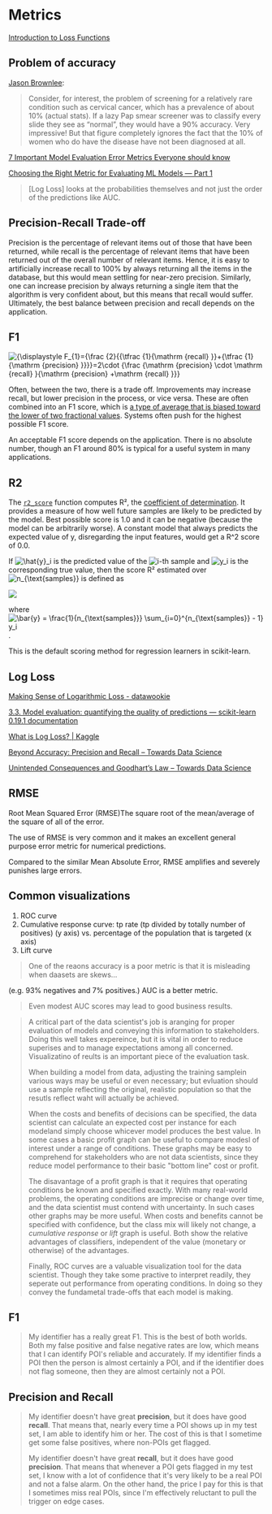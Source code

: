 # Metrics

[Introduction to Loss Functions](https://blog.algorithmia.com/introduction-to-loss-functions/)



## Problem of accuracy

[Jason Brownlee](https://machinelearningmastery.com/assessing-comparing-classifier-performance-roc-curves-2/):

> Consider, for interest, the problem of screening for a relatively rare condition such as cervical cancer, which has a prevalence of about 10% \(actual stats\). If a lazy Pap smear screener was to classify every slide they see as “normal”, they would have a 90% accuracy. Very impressive! But that figure completely ignores the fact that the 10% of women who do have the disease have not been diagnosed at all.

[7 Important Model Evaluation Error Metrics Everyone should know](https://www.analyticsvidhya.com/blog/2016/02/7-important-model-evaluation-error-metrics/)

[Choosing the Right Metric for Evaluating ML Models — Part 1](https://towardsdatascience.com/choosing-the-right-metric-for-machine-learning-models-part-1-a99d7d7414e4)

> \[Log Loss\] looks at the probabilities themselves and not just the order of the predictions like AUC.



## Precision-Recall Trade-off

Precision is the percentage of relevant items out of those that have been returned, while recall is the percentage of relevant items that have been returned out of the overall number of relevant items. Hence, it is easy to artificially increase recall to 100% by always returning all the items in the database, but this would mean settling for near-zero precision. Similarly, one can increase precision by always returning a single item that the algorithm is very confident about, but this means that recall would suffer. Ultimately, the best balance between precision and recall depends on the application.

## F1

![{\displaystyle F\_{1}={\frac {2}{{\tfrac {1}{\mathrm {recall} }}+{\tfrac {1}{\mathrm {precision} }}}}=2\cdot {\frac {\mathrm {precision} \cdot \mathrm {recall} }{\mathrm {precision} +\mathrm {recall} }}}](https://wikimedia.org/api/rest_v1/media/math/render/svg/5663ca95d471868169c4e4ea57c936f1b6f4a588)

Often, between the two, there is a trade off. Improvements may increase recall, but lower precision in the process, or vice versa. These are often combined into an F1 score, which is [a type of average that is biased toward the lower of two fractional values](https://en.wikipedia.org/wiki/F1_score). Systems often push for the highest possible F1 score.

An acceptable F1 score depends on the application. There is no absolute number, though an F1 around 80% is typical for a useful system in many applications.

## R2

The [`r2_score`](http://scikit-learn.org/stable/modules/generated/sklearn.metrics.r2_score.html#sklearn.metrics.r2_score) function computes R², the [coefficient of determination](https://en.wikipedia.org/wiki/Coefficient_of_determination). It provides a measure of how well future samples are likely to be predicted by the model. Best possible score is 1.0 and it can be negative \(because the model can be arbitrarily worse\). A constant model that always predicts the expected value of y, disregarding the input features, would get a R^2 score of 0.0.

If ![\hat{y}\_i](http://scikit-learn.org/stable/_images/math/112652306646f689de7cf20153b2d70601aec3e1.png) is the predicted value of the ![i](http://scikit-learn.org/stable/_images/math/df0deb143e5ac127f00bd248ee8001ecae572adc.png)-th sample and ![y\_i](http://scikit-learn.org/stable/_images/math/07f6018e00c747406442bb3912e0209766fc9090.png) is the corresponding true value, then the score R² estimated over ![n\_{\text{samples}}](http://scikit-learn.org/stable/_images/math/d733c4bbf4bf946394a40154c6a82f0f936b6e58.png) is defined as 

![](http://scikit-learn.org/stable/_images/math/bdab7d608c772b3e382e2822a73ef557c80fbca2.png)

where ![\bar{y} =  \frac{1}{n\_{\text{samples}}} \sum\_{i=0}^{n\_{\text{samples}} - 1} y\_i](http://scikit-learn.org/stable/_images/math/4b4e8ee0c1363ed7f781ed3a12073cfd169e3f79.png).

This is the default scoring method for regression learners in scikit-learn.



## Log Loss

[Making Sense of Logarithmic Loss - datawookie](https://datawookie.netlify.com/blog/2015/12/making-sense-of-logarithmic-loss/)

[3.3. Model evaluation: quantifying the quality of predictions — scikit-learn 0.19.1 documentation](http://scikit-learn.org/stable/modules/model_evaluation.html#log-loss)

[What is Log Loss? \| Kaggle](https://www.kaggle.com/dansbecker/what-is-log-loss/notebook)



[Beyond Accuracy: Precision and Recall – Towards Data Science](https://towardsdatascience.com/beyond-accuracy-precision-and-recall-3da06bea9f6c)

[Unintended Consequences and Goodhart’s Law – Towards Data Science](https://towardsdatascience.com/unintended-consequences-and-goodharts-law-68d60a94705c)

## RMSE

Root Mean Squared Error \(RMSE\)The square root of the mean/average of the square of all of the error.

The use of RMSE is very common and it makes an excellent general purpose error metric for numerical predictions.

Compared to the similar Mean Absolute Error, RMSE amplifies and severely punishes large errors.



## Common visualizations

1. ROC curve
2. Cumulative response curve: tp rate \(tp divided by totally number of positives\) \(y axis\) vs. percentage of the population that is targeted \(x axis\)
3. Lift curve

> One of the reaons accuracy is a poor metric is that it is misleading when daasets are skews…

\(e.g. 93% negatives and 7% positives.\) AUC is a better metric.

> Even modest AUC scores may lead to good business results.

> A critical part of the data scientist's job is aranging for proper evaluation of models and conveying this information to stakeholders. Doing this well takes expereince, but it is vital in order to reduce superises and to manage expectations among all concerned. Visualizatino of reults is an important piece of the evaluation task.
>
> When building a model from data, adjusting the training samplein various ways may be useful or even necessary; but evluation should use a sample reflecting the original, realistic population so that the resutls reflect waht will actually be achieved.
>
> When the costs and benefits of decisions can be specified, the data scientist can calculate an expected cost per instance for each modeland simply choose whicever model produces the best value. In some cases a basic profit graph can be useful to compare modesl of interest under a range of conditions. These graphs may be easy to comprehend for stakeholders who are not data scientists, since they reduce model performance to their basic "bottom line" cost or profit.
>
> The disavantage of a profit graph is that it requires that operating conditions be known and specified exactly. With many real-world problems, the operating conditions are imprecise or change over time, and the data scientist must contend with uncertainty. In such cases other graphs may be more useful. When costs and benefits cannot be specified with confidence, but the class mix will likely not change, a _cumulative response_ or _lift_ graph is useful. Both show the relative advantages of classifiers, independent of the value \(monetary or otherwise\) of the advantages.
>
> Finally, ROC curves are a valuable visualization tool for the data scientist. Though they take some practive to interpret readily, they seperate out performance from operating conditions. In doing so they convey the fundametal trade-offs that each model is making.



## F1

> My identifier has a really great F1. This is the best of both worlds. Both my false positive and false negative rates are low, which means that I can identify POI's reliable and accurately. If my identifier finds a POI then the person is almost certainly a POI, and if the identifier does not flag someone, then they are almost certainly not a POI.

## Precision and Recall

> My identifier doesn't have great **precision**, but it does have good **recall**. That means that, nearly every time a POI shows up in my test set, I am able to identify him or her. The cost of this is that I sometime get some false positives, where non-POIs get flagged.
>
> My identifier doesn't have great **recall**, but it does have good **precision**. That means that whenever a POI gets flagged in my test set, I know with a lot of confidence that it's very likely to be a real POI and not a false alarm. On the other hand, the price I pay for this is that I sometimes miss real POIs, since I'm effectively reluctant to pull the trigger on edge cases.

